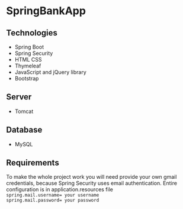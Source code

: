 # SpringBankApp
## Technologies
- Spring Boot
- Spring Security
- HTML CSS
- Thymeleaf
- JavaScript and jQuery library
- Bootstrap
## Server 
- Tomcat
## Database
- MySQL

## Requirements
To make the whole project work you will need provide your own gmail credentials, because Spring Security uses email authentication.
Entire configuration is in application.resources file
<br>
<code>spring.mail.username= your username</code>
<br>
<code>spring.mail.password= your password</code>


